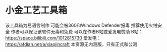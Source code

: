 # 小金工艺工具箱
该工具箱为易语言制作  可能会被360和Windows Defender报毒  推荐使用火绒安全  作者可以保证该软件无毒和免费  可以在作者B站或爱发电赞助  B站：https://space.bilibili.com/1012815730  爱发电：https://afdian.net/a/xiaojincraft  本资源无内测版，只有正式和公测
